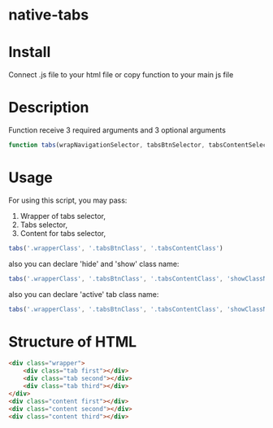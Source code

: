 # native-tabs

# Install
Connect .js file to your html file or copy function to your main js file

# Description
Function receive 3 required arguments and 3 optional arguments
```js
function tabs(wrapNavigationSelector, tabsBtnSelector, tabsContentSelector, showClassName, hideClassName, activeClassName) {..}
```

# Usage

For using this script, you may pass:
1. Wrapper of tabs selector,
2. Tabs selector,
3. Content for tabs selector,
```js
tabs('.wrapperClass', '.tabsBtnClass', '.tabsContentClass')
```

also you can declare 'hide' and 'show' class name:
```js
tabs('.wrapperClass', '.tabsBtnClass', '.tabsContentClass', 'showClassName', 'hideClassName')
```

also you can declare 'active' tab class name:
```js
tabs('.wrapperClass', '.tabsBtnClass', '.tabsContentClass', 'showClassName', 'hideClassName', 'activeClassName')
```
# Structure of HTML
```html
<div class="wrapper">
    <div class="tab first"></div>
    <div class="tab second"></div>
    <div class="tab third"></div>
</div>
<div class="content first"></div>
<div class="content second"></div>
<div class="content third"></div>
```
